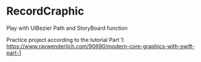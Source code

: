 # RecordCraphic
Play with UIBezier Path and StoryBoard function

Practice project according to the tutorial Part 1:
https://www.raywenderlich.com/90690/modern-core-graphics-with-swift-part-1
